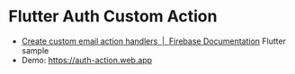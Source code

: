 # Flutter Auth Custom Action

- [Create custom email action handlers  |  Firebase Documentation](https://firebase.google.com/docs/auth/custom-email-handler) Flutter sample
- Demo: https://auth-action.web.app
